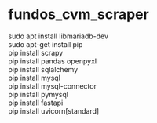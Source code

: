 # fundos_cvm_scraper
sudo apt install libmariadb-dev  
sudo apt-get install pip  
pip install scrapy  
pip install pandas openpyxl  
pip install sqlalchemy  
pip install mysql  
pip install mysql-connector  
pip install pymysql  
pip install fastapi  
pip install uvicorn[standard]     
